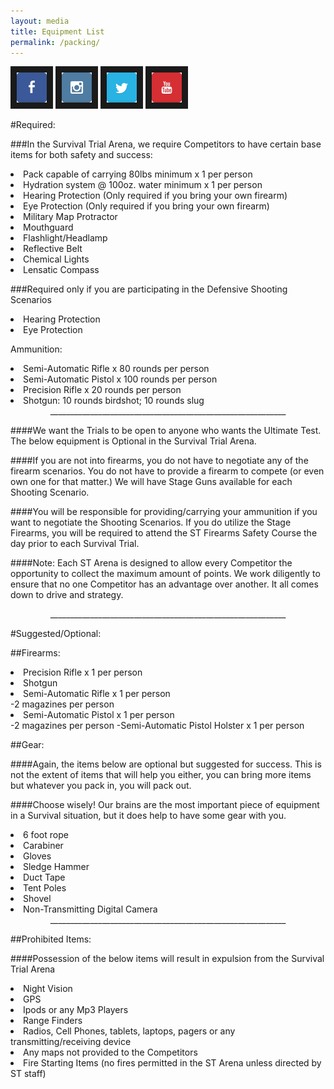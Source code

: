 ```yaml
---
layout: media
title: Equipment List
permalink: /packing/
---
```

<a href="https://www.facebook.com/survivaltrial?ref_type=bookmark" target="_blank"><img src="/images/Icons/Facebook.png" alt="facebook" width="48" height="48" border="10"/></a>  <a href="https://instagram.com/survivaltrial/" target="_blank"><img src="/images/Icons/Instagram.png" alt="Instagram" width="48" height="48" border="10" /></a>  <a href="https://twitter.com/SurvivalTrial/" target="_blank"><img src="/images/Icons/Twitter.png" alt="twitter" width="48" height="48" border="10" /></a>  <a href="https://www.youtube.com/channel/UCNtr8PNyEd3YDhOyrpVUBRg" target="_blank"><img src="/images/Icons/Youtube.png" alt="youtube" width="48" height="48" border="10" /></a>


#Required:

###In the Survival Trial Arena, we require Competitors to have certain base items for both safety and success:

<li>Pack capable of carrying 80lbs minimum x 1 per person</li>
<li>Hydration system @ 100oz. water minimum x 1 per person</li>
<li>Hearing Protection (Only required if you bring your own firearm) </li> 
<li>Eye Protection (Only required if you bring your own firearm) </li>
<li>Military Map Protractor  </li>
<li>Mouthguard </li>
<li>Flashlight/Headlamp  </li>
<li>Reflective Belt  </li>
<li>Chemical Lights  </li>
<li>Lensatic Compass </li>

###Required only if you are participating in the Defensive Shooting Scenarios

<li>Hearing Protection</li>
<li>Eye Protection</li>

Ammunition:

<li>Semi-Automatic Rifle x 80 rounds per person</li>
<li>Semi-Automatic Pistol x 100 rounds per person</li>
<li>Precision Rifle x 20 rounds per person</li>
<li>Shotgun:  10 rounds birdshot; 10 rounds slug</li>
	

<center>___________________________________________________________</center>

####We want the Trials to be open to anyone who wants the Ultimate Test.  The below equipment is Optional in the Survival Trial Arena.  

####If you are not into firearms, you do not have to negotiate any of the firearm scenarios.  You do not have to provide a firearm to compete (or even own one for that matter.)  We will have Stage Guns available for each Shooting Scenario.  

####You will be responsible for providing/carrying your ammunition if you want to negotiate the Shooting Scenarios.  If you do utilize the Stage Firearms, you will be required to attend the ST Firearms Safety Course the day prior to each Survival Trial.

####Note: Each ST Arena is designed to allow every Competitor the opportunity to collect the maximum amount of points.  We work diligently to ensure that no one Competitor has an advantage over another.  It all comes down to drive and strategy. 

<center>___________________________________________________________</center>

#Suggested/Optional:

##Firearms:

<li>Precision Rifle x 1 per person</li>
<li>Shotgun</li>
<li>Semi-Automatic Rifle x 1 per person</li>
 -2 magazines per person
<li>Semi-Automatic Pistol x 1 per person</li>
 -2 magazines per person
 -Semi-Automatic Pistol Holster x 1 per person


##Gear:

####Again, the items below are optional but suggested for success.  This is not the extent of items that will help you either, you can bring more items but whatever you pack in, you will pack out.  

####Choose wisely!  Our brains are the most important piece of equipment in a Survival situation, but it does help to have some gear with you.

<li>6 foot rope</li>  
<li>Carabiner</li>  
<li>Gloves </li>
<li>Sledge Hammer </li>
<li>Duct Tape  </li>
<li>Tent Poles  </li>
<li>Shovel  </li>
<li>Non-Transmitting Digital Camera </li> 

<center>___________________________________________________________</center>

##Prohibited Items:

####Possession of the below items will result in expulsion from the Survival Trial Arena


<li>Night Vision</li>
<li>GPS</li>
<li>Ipods or any Mp3 Players</li>
<li>Range Finders</li>
<li>Radios, Cell Phones, tablets, laptops, pagers or any transmitting/receiving device</li>
<li>Any maps not provided to the Competitors</li>
<li>Fire Starting Items (no fires permitted in the ST Arena unless directed by ST staff)</li>
